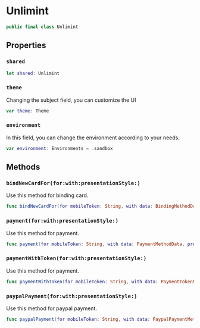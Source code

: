 # Unlimint

``` swift
public final class Unlimint
```

## Properties

### `shared`

``` swift
let shared: Unlimint
```

### `theme`

Changing the subject field, you can customize the UI

``` swift
var theme: Theme
```

### `environment`

In this field, you can change the environment according to your needs.

``` swift
var environment: Environments = .sandbox
```

## Methods

### `bindNewCardFor(for:with:presentationStyle:)`

Use this method for binding card.

``` swift
func bindNewCardFor(for mobileToken: String, with data: BindingMethodData, presentationStyle style: PresentationStyle)
```

### `payment(for:with:presentationStyle:)`

Use this method for payment.

``` swift
func payment(for mobileToken: String, with data: PaymentMethodData, presentationStyle style: PresentationStyle)
```

### `paymentWithToken(for:with:presentationStyle:)`

Use this method for payment.

``` swift
func paymentWithToken(for mobileToken: String, with data: PaymentTokenMethodData, presentationStyle style: PresentationStyle)
```

### `paypalPayment(for:with:presentationStyle:)`

Use this method for paypal payment.

``` swift
func paypalPayment(for mobileToken: String, with data: PaypalPaymentMethodData, presentationStyle style: PresentationStyle)
```

